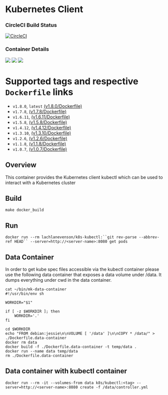 # Kubernetes Client

### CircleCI Build Status
[![CircleCI](https://circleci.com/gh/lachie83/k8s-kubectl.svg?style=svg)](https://circleci.com/gh/lachie83/k8s-kubectl)

### Container Details
[![](https://images.microbadger.com/badges/image/lachlanevenson/k8s-kubectl.svg)](http://microbadger.com/images/lachlanevenson/k8s-kubectl "Get your own image badge on microbadger.com")
[![](https://images.microbadger.com/badges/version/lachlanevenson/k8s-kubectl.svg)](http://microbadger.com/images/lachlanevenson/k8s-kubectl "Get your own version badge on microbadger.com")
[![](https://images.microbadger.com/badges/commit/lachlanevenson/k8s-kubectl.svg)](http://microbadger.com/images/lachlanevenson/k8s-kubectl "Get your own commit badge on microbadger.com")

# Supported tags and respective `Dockerfile` links
* `v1.8.0`, `latest`    [(v1.8.0/Dockerfile)](https://github.com/lachie83/k8s-kubectl/blob/v1.8.0/Dockerfile)
* `v1.7.8`,     [(v1.7.8/Dockerfile)](https://github.com/lachie83/k8s-kubectl/blob/v1.7.8/Dockerfile)
* `v1.6.11`,    [(v1.6.11/Dockerfile)](https://github.com/lachie83/k8s-kubectl/blob/v1.6.11/Dockerfile)
* `v1.5.8`,     [(v1.5.8/Dockerfile)](https://github.com/lachie83/k8s-kubectl/blob/v1.5.8/Dockerfile)
* `v1.4.12`,    [(v1.4.12/Dockerfile)](https://github.com/lachie83/k8s-kubectl/blob/v1.4.12/Dockerfile)
* `v1.3.10`,    [(v1.3.10/Dockerfile)](https://github.com/lachie83/k8s-kubectl/blob/v1.3.10/Dockerfile)
* `v1.2.6`,     [(v1.2.6/Dockerfile)](https://github.com/lachie83/k8s-kubectl/blob/v1.2.6/Dockerfile)
* `v1.1.8`,     [(v1.1.8/Dockerfile)](https://github.com/lachie83/k8s-kubectl/blob/v1.1.8/Dockerfile)
* `v1.0.7`,     [(v1.0.7/Dockerfile)](https://github.com/lachie83/k8s-kubectl/blob/v1.0.7/Dockerfile)

## Overview
This container provides the Kubernetes client kubectl which can be used to interact with a Kubernetes cluster

## Build
`make docker_build`

## Run
`docker run --rm lachlanevenson/k8s-kubectl:``git rev-parse --abbrev-ref HEAD`` --server=http://<server-name>:8080 get pods`

## Data Container

In order to get kube spec files accessible via the kubectl container please use the following data container that exposes a data volume under /data. It dumps everything under cwd in the data container.

```
cat ~/bin/mk-data-container 
#!/usr/bin/env sh

WORKDIR="$1"

if [ -z $WORKDIR ]; then
    WORKDIR='.'
fi

cd $WORKDIR
echo "FROM debian:jessie\n\nVOLUME [ '/data' ]\n\nCOPY * /data/" > ./Dockerfile.data-container
docker rm data
docker build -f ./Dockerfile.data-container -t temp/data .
docker run --name data temp/data
rm ./Dockerfile.data-container
```

## Data container with kubectl container
```
docker run --rm -it --volumes-from data k8s/kubectl:<tag> --server=http://<server-name>:8080 create -f /data/controller.yml
```

